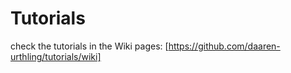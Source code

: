 # Tutorials

check the tutorials in the Wiki pages: [https://github.com/daaren-urthling/tutorials/wiki]

